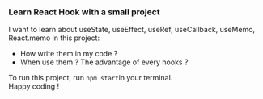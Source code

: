 ### Learn React Hook with a small project

I want to learn about useState, useEffect, useRef, useCallback, useMemo, React.memo in this project:

- How write them in my code ?
- When use them ? The advantage of every hooks ?

To run this project, run
`npm start`in your terminal.<br>
Happy coding !
